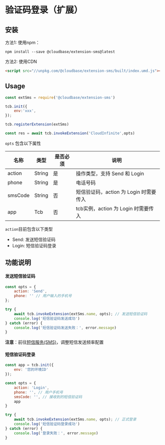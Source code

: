 # 验证码登录（扩展）

## 安装

方法1: 使用npm：

```
npm install --save @cloudbase/extension-sms@latest
```

方法2: 使用CDN

```html
<script src="//unpkg.com/@cloudbase/extension-sms/built/index.umd.js"></script>
```

## Usage

```js
const extSms = require('@cloudbase/extension-sms')

tcb.init({
    env:'xxx',
});

tcb.registerExtension(extSms)

const res = await tcb.invokeExtension('CloudInfinite',opts)
```

`opts` 包含以下属性

|名称	|类型	| 是否必须	| 说明 |
|--| -- | -- | -- |
| action | String | 是 | 操作类型，支持 Send 和 Login |
| phone | String | 是 | 电话号码 | 
| smsCode | String | 否 | 短信验证码，action 为 Login 时需要传入 |
| app | Tcb | 否 | tcb实例，action 为 Login 时需要传入 |

`action`目前包含以下类型

- Send: 发送短信验证码
- Login: 短信验证码登录

## 功能说明

#### 发送短信验证码

```javascript
const opts = {
    action: 'Send',
    phone: '' // 用户输入的手机号
};

try {
    await tcb.invokeExtension(extSms.name, opts); // 发送短信验证码
    console.log('短信验证码发送成功')
} catch (error) {
    console.log('短信验证码发送失败：', error.message)
}
```

**注意**：前往[短信服务(SMS)](https://console.cloud.tencent.com/smsv2/app-setting)，调整短信发送频率配置

#### 短信验证码登录

```javascript
const app = tcb.init({
    env: '您的环境ID'
});

const opts = {
    action: 'Login',
    phone: '', // 用户手机号
    smsCode: '', // 接收到的短信验证码
    app
}

try {
    await tcb.invokeExtension(extSms.name, opts); // 正式登录
    console.log('短信验证码登录成功')
} catch (error) {
    console.log('登录失败：', error.message)
}
```